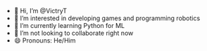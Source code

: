 - 👋 Hi, I’m @VictryT
- 👀 I’m interested in developing games and programming robotics 
- 🌱 I’m currently learning Python for ML
- 💞️ I’m not looking to collaborate right now
- 😄 Pronouns: He/Him

<!---
VictryT/VictryT is a ✨ special ✨ repository because its `README.md` (this file) appears on your GitHub profile.
You can click the Preview link to take a look at your changes.
--->
